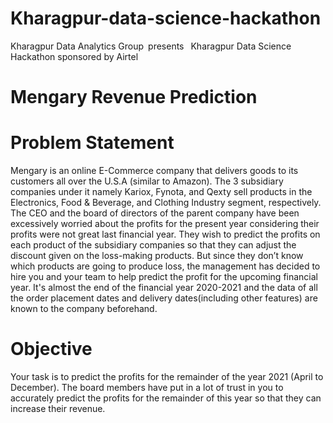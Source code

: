 # Kharagpur-data-science-hackathon
Kharagpur Data Analytics Group presents  Kharagpur Data Science Hackathon sponsored by Airtel

 # Mengary Revenue Prediction
 
 # Problem Statement

Mengary is an online E-Commerce company that delivers goods to its customers all over the U.S.A (similar to Amazon). The 3 subsidiary companies under it namely Kariox, Fynota, and Qexty sell products in the Electronics, Food & Beverage, and Clothing Industry segment, respectively. The CEO and the board of directors of the parent company have been excessively worried about the profits for the present year considering their profits were not great last financial year. They wish to predict the profits on each product of the subsidiary companies so that they can adjust the discount given on the loss-making products. But since they don’t know which products are going to produce loss, the management has decided to hire you and your team to help predict the profit for the upcoming financial year. It's almost the end of the financial year 2020-2021 and the data of all the order placement dates and delivery dates(including other features) are known to the company beforehand.
# Objective

Your task is to predict the profits for the remainder of the year 2021 (April to December). The board members have put in a lot of trust in you to accurately predict the profits for the remainder of this year so that they can increase their revenue. 


